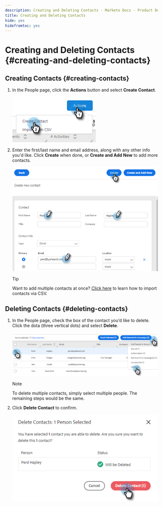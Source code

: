 ```yaml
---
description: Creating and Deleting Contacts - Marketo Docs - Product Documentation
title: Creating and Deleting Contacts
hide: yes
hidefromtoc: yes
---
```

# Creating and Deleting Contacts {#creating-and-deleting-contacts}

## Creating Contacts {#creating-contacts}

1. In the People page, click the **Actions** button and select **Create Contact**.

   ![](assets/creating-and-deleting-contacts-1.png)

1. Enter the first/last name and email address, along with any other info you'd like. Click **Create** when done, or **Create and Add New** to add more contacts.

   ![](assets/creating-and-deleting-contacts-2.png)

   >[!TIP]
   >
   >Want to add multiple contacts at once? [Click here](/help/marketo/product-docs/marketo-sales-insight/actions/people/managing-contacts/import-contacts-via-csv.md) to learn how to import contacts via CSV.

## Deleting Contacts {#deleting-contacts}

1. In the People page, check the box of the contact you’d like to delete. Click the dota (three vertical dots) and select **Delete**.

   ![](assets/creating-and-deleting-contacts-3.png)

   >[!NOTE]
   >
   >To delete multiple contacts, simply select multiple people. The remaining steps would be the same.

1. Click **Delete Contact** to confirm.

   ![](assets/creating-and-deleting-contacts-4.png)
